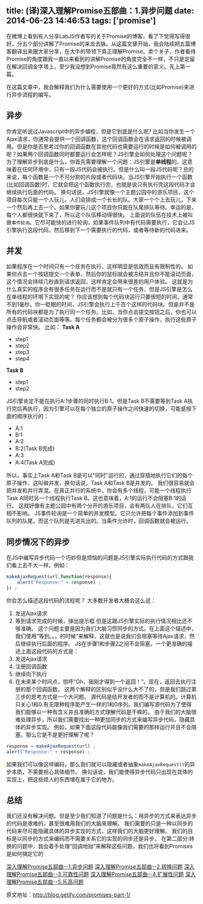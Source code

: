 title: (译)深入理解Promise五部曲：1.异步问题
date: 2014-06-23 14:46:53
tags: ['promise']
---
在微博上看到有人分享LabJS作者写的关于Promise的博客，看了下觉得写得很好，分五个部分讲解了Promise的来龙去脉。从这篇文章开始，我会陆续把五篇博客翻译出来跟大家分享，在大牛的带领下真正理解Promise。卖个关子，作者看待Promise的角度跟我一直以来看到的讲解Promise的角度完全不一样，不只是定留在解决回调金字塔上，至少我没想到Promise竟然有这么重要的意义。先上第一篇。
<!-- more -->
在这篇文章中，我会解释我们为什么需要使用一个更好的方式(比如Promise)来进行异步流程的编写。
## 异步
你肯定听说过Javascript中的异步编程，但是它到底是什么呢?
比如当你发生一个Ajax请求，你通常会提供一个回调函数，这个回调函数会在请求返回的时候被调用。但是你是否思考过你的回调函数在其他代码也需要运行的时候是如何被调用的呢？如果两个回调函数同时都要运行会怎样呢？JS引擎会如何处理这个问题呢？
为了理解异步到底是什么，你首先需要理解一个问题：JS引擎是**单线程**的。这意味着在任何环境中，只有一段JS代码会被执行。但是什么叫一段JS代码呢？总的来说，每个函数是一个不可分割的片段或者代码块。当JS引擎开始执行一个函数(比如回调函数)时，它就会把这个函数执行完，也就是说只有执行完这段代码才会继续执行后面的代码。
换句话说，JS引擎就像一个主题公园中的游乐项目，这个项目每次只能一个人玩儿，人们会排成一个长长的队。大家一个个上去玩儿，下来一个然后再上去一个。如果你要玩儿这个项目你只能在队尾排队等待。幸运的是，每个人都很快就下来了，所以这个队伍移动得很快。
上面说的队伍在技术上被叫做`事件轮询`。它尽可能快的进行轮询，如果事件队列中有代码需要执行，它会让JS引擎执行这段代码，然后移到下一个需要执行的代码，或者等待新的代码进来。
## 并发
如果程序在一个时间只有一个任务在执行，这样明显是低效而且有限制性的。
如果你点击一个按钮提交一个表单，然后你的鼠标就会被冻结并且你不能滚动页面，这个情况会持续几秒直到请求返回，这样肯定会带来很差的用户体验。
这就是为什么真实的程序会有很多任务在运行而不是就只有一个任务，但是JS引擎是怎么在单线程的环境下实现的呢？
你应该想到每个代码块运行只要很短的时间，通常不到1毫秒。你一眨眼的时间，JS引擎会执行上千百个这样的代码块。但是并不是所有的代码块都是为了执行同一个任务。比如，当你点击提交按钮之后，你也可以点击导航或者滚动页面等等。每个任务都会被分为很多个原子操作，执行这些原子操作会非常快。
比如：
**Task A**

- step1
- step2
- step3
- step4

**Task B**

- step1
- step2

JS引擎肯定不能在执行A:1步骤的同时执行B:1。但是Task B不需要等到Task A执行完后再执行，因为引擎可以在每个独立的原子操作之间快速的切换，可能是按下面的顺序执行的：

- A:1
- B:1
- A:2
- B:2(Task B完成)
- A:3
- A:4(Task A完成)

所以，事实上Task A和Task B是可以"同时"运行的，通过穿插地执行它们的每个原子操作，这叫做并发，换句话说，Task A和Task B是并发的。
我们很容易就会把并发和并行弄混。在真正并行的系统中，你会有多个线程，可能一个线程执行Task A同时另一个线程执行Task B。这也意味着，A:1的运行不会阻塞B:1的运行。
这就好像有主题公园中有两个分开的游乐项目，会有两队人在排队，它们互相不影响。
JS事件轮询是一个简单的并发模型。它只允许把每个事件添加到事件队列的队尾，而这个队列是先进先出的。当条件允许时，回调函数就会被运行。
## 同步情况下的异步
在JS中编写异步代码一个巧妙但是烦恼的问题是JS引擎实际执行代码的方式跟我们看上去不大一样。例如：
```javascript
makeAjaxRequest(url,function(response){
    alert("Response:" + response) ;
}) ;
```
你会怎么描述这段代码的流程呢？
大多数开发者大概会这么说：
1. 发送Ajax请求
2. 等到请求完成的时候，弹出提示框
但是这跟JS引擎实际的执行情况相比还不够准确。
这个问题主要是因为我们大脑习惯同步的方式。在上面这个描述中，我们使用“等到。。。的时候”来解释，这就也是说我们会阻塞等待Ajax请求，然后继续执行后面的程序。
JS在步骤1和步骤2之间不会阻塞。一个更准确的描述上面这段代码的方式是：
1. 发送Ajax请求
2. 注册回调函数
3. 继续向下执行
4. 在未来某个时间点，惊呼“Oh，我刚才得到一个返回！”。现在，返回去执行注册的那个回调函数。
这两个解释的区别似乎没什么大不了的，但是我们跳过第三步的思考方式是一个大问题。
源代码是给开发者的而不是计算机的。计算机只关心1和0.有无限种程序能产生一样的1和0序列。我们编写源代码为了使得我们能够以一种有含义并且准确的方式理解代码是干嘛的。
由于我们的大脑很难处理异步，所以我们需要找出一种更加同步的方式来编写异步代码，隐藏具体的异步实现。
例如，如果下面这段代码能像我们需要的那样运行并且不会阻塞，那么它是不是更好理解了呢？
```javascript
response = makeAjaxRequest(url) ;
alert("Response:" + response) ;
```
如果我们可以像这样编码，那么我们就可以隐藏或者抽象`makeAjaxRequest()`的异步本质，不需要担心具体细节。
换句话说，我们能使得异步代码只出现在具体的实现上，把这些烦人的东西埋在属于它的地方。
## 总结
我们还没有解决问题。但是至少我们知道了问题是什么：用异步的方式来表达异步的代码是艰难的，甚至很难用我们的大脑来理解。
我们需要的只是一种以同步的代码来尽可能隐藏具体的异步实现的方式，这样我们的大脑更好理解。
我们的目标是以同步的方式来编码而不需要关系它的实现的同步还是异步。
在第二部分:转换的问题中，我会着手处理“回调地狱”来解释这些问题，我们也将看到Promises是如何搞定它的

[深入理解Promise五部曲--1.异步问题](/#/blog/2014/06/23/understand-promise-1/)
[深入理解Promise五部曲--2.转换问题](/#/blog/2014/06/29/understand-promise-2/)
[深入理解Promise五部曲--3.可靠性问题](/#/blog/2014/07/02/understand-promise-3/)
[深入理解Promise五部曲--4.扩展性问题](/#/blog/2014/07/09/understand-promise-4/)
[深入理解Promise五部曲--5.乐高问题](/#/blog/2014/07/19/understand-promise-5/)

原文地址：http://blog.getify.com/promises-part-1/

